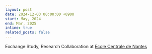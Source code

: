 ```yaml
---
layout: post
date: 2024-12-03 00:00:00 +0900
start: May, 2024
end: Mar, 2025
inline: true
related_posts: false
---
```


Exchange Study, Research Collaboration at [Ecole Centrale de Nantes](https://www.ec-nantes.fr/)